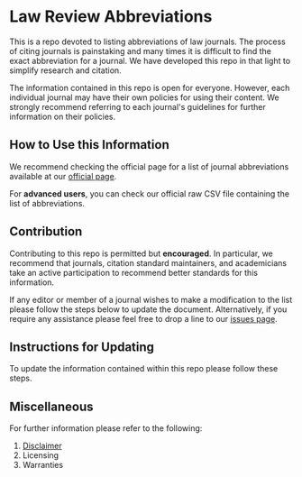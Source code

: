 # Law Review Abbreviations

This is a repo devoted to listing abbreviations of law journals. The process of citing journals is painstaking and many times it is difficult to find the exact abbreviation for a journal. We have developed this repo in that light to simplify research and citation.

The information contained in this repo is open for everyone. However, each individual journal may have their own policies for using their content. We strongly recommend referring to each journal's guidelines for further information on their policies.

## How to Use this Information

We recommend checking the official page for a list of journal abbreviations available at our [official page](https://abbreviation.legalrepository.org/).

For **advanced users**, you can check our official raw CSV file containing the list of abbreviations.

## Contribution

Contributing to this repo is permitted but **encouraged**. In particular, we recommend that journals, citation standard maintainers, and academicians take an active participation to recommend better standards for this information.

If any editor or member of a journal wishes to make a modification to the list please follow the steps below to update the document. Alternatively, if you require any assistance please feel free to drop a line to our [issues page](/../../issues/).

## Instructions for Updating

To update the information contained within this repo please follow these steps.



## Miscellaneous

For further information please refer to the following:
1. [Disclaimer](info\disclaimer.md)
2. Licensing
3. Warranties
